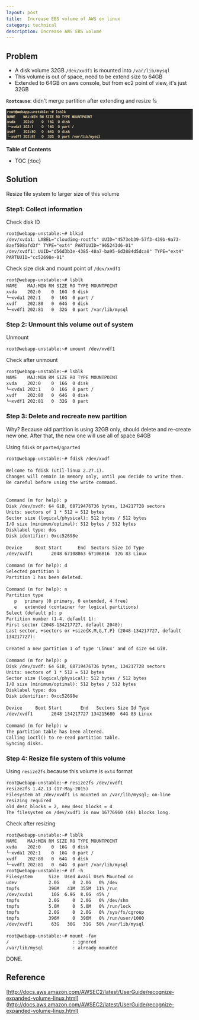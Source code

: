 ```yaml
---
layout: post
title:  Increase EBS volume of AWS on linux
category: technical 
description: Increase AWS EBS volume
---
```


## Problem

- A disk volume 32GB `/dev/xvdf1` is mounted into `/var/lib/mysql`
- This volume is out of space, need to be extend size to 64GB
- Extended to 64GB on aws console, but from ec2 point of view, it's just 32GB

**`Rootcause`**: didn't merge partition after extending and resize fs

![](/assets/img/ebs-aws.webp)

<!--description-->

**Table of Contents**
* TOC
{:toc}

## Solution

Resize file system to larger size of this volume

### Step1: Collect information

Check disk ID
```shell
root@webapp-unstable:~# blkid
/dev/xvda1: LABEL="cloudimg-rootfs" UUID="4573eb39-57f3-439b-9a73-8aef508afd3f" TYPE="ext4" PARTUUID="965243d6-01"
/dev/xvdf1: UUID="d56d3b3e-4385-48a7-ba95-6d3884d5dca8" TYPE="ext4" PARTUUID="cc52698e-01"
```

Check size disk and mount point of `/dev/xvdf1`
```shell
root@webapp-unstable:~# lsblk
NAME    MAJ:MIN RM SIZE RO TYPE MOUNTPOINT
xvda    202:0    0  16G  0 disk
└─xvda1 202:1    0  16G  0 part /
xvdf    202:80   0  64G  0 disk
└─xvdf1 202:81   0  32G  0 part /var/lib/mysql
```

### Step 2: Unmount this volume out of system 

Unmount
```shell
root@webapp-unstable:~# umount /dev/xvdf1
```

Check after unmount
```shell
root@webapp-unstable:~# lsblk
NAME    MAJ:MIN RM SIZE RO TYPE MOUNTPOINT
xvda    202:0    0  16G  0 disk
└─xvda1 202:1    0  16G  0 part /
xvdf    202:80   0  64G  0 disk
└─xvdf1 202:81   0  32G  0 part
```

### Step 3: Delete and recreate new partition

Why? Because old partition is using 32GB only, should delete and re-create new one. After that, the new one will use all of space 64GB

Using `fdisk` or `parted/gparted`
```shell
root@webapp-unstable:~# fdisk /dev/xvdf

Welcome to fdisk (util-linux 2.27.1).
Changes will remain in memory only, until you decide to write them.
Be careful before using the write command.


Command (m for help): p
Disk /dev/xvdf: 64 GiB, 68719476736 bytes, 134217728 sectors
Units: sectors of 1 * 512 = 512 bytes
Sector size (logical/physical): 512 bytes / 512 bytes
I/O size (minimum/optimal): 512 bytes / 512 bytes
Disklabel type: dos
Disk identifier: 0xcc52698e

Device     Boot Start      End  Sectors Size Id Type
/dev/xvdf1       2048 67108863 67106816  32G 83 Linux

Command (m for help): d
Selected partition 1
Partition 1 has been deleted.

Command (m for help): n
Partition type
   p   primary (0 primary, 0 extended, 4 free)
   e   extended (container for logical partitions)
Select (default p): p
Partition number (1-4, default 1):
First sector (2048-134217727, default 2048):
Last sector, +sectors or +size{K,M,G,T,P} (2048-134217727, default 134217727):

Created a new partition 1 of type 'Linux' and of size 64 GiB.

Command (m for help): p
Disk /dev/xvdf: 64 GiB, 68719476736 bytes, 134217728 sectors
Units: sectors of 1 * 512 = 512 bytes
Sector size (logical/physical): 512 bytes / 512 bytes
I/O size (minimum/optimal): 512 bytes / 512 bytes
Disklabel type: dos
Disk identifier: 0xcc52698e

Device     Boot Start       End   Sectors Size Id Type
/dev/xvdf1       2048 134217727 134215680  64G 83 Linux

Command (m for help): w
The partition table has been altered.
Calling ioctl() to re-read partition table.
Syncing disks.
```

### Step 4: Resize file system of this volume

Using `resize2fs` because this volume is `ext4` format
```shell
root@webapp-unstable:~# resize2fs /dev/xvdf1
resize2fs 1.42.13 (17-May-2015)
Filesystem at /dev/xvdf1 is mounted on /var/lib/mysql; on-line resizing required
old_desc_blocks = 2, new_desc_blocks = 4
The filesystem on /dev/xvdf1 is now 16776960 (4k) blocks long.
```

Check after resizing
```shell
root@webapp-unstable:~# lsblk
NAME    MAJ:MIN RM SIZE RO TYPE MOUNTPOINT
xvda    202:0    0  16G  0 disk
└─xvda1 202:1    0  16G  0 part /
xvdf    202:80   0  64G  0 disk
└─xvdf1 202:81   0  64G  0 part /var/lib/mysql
root@webapp-unstable:~# df -h
Filesystem      Size  Used Avail Use% Mounted on
udev            2.0G     0  2.0G   0% /dev
tmpfs           396M   41M  355M  11% /run
/dev/xvda1       16G  6.9G  8.6G  45% /
tmpfs           2.0G     0  2.0G   0% /dev/shm
tmpfs           5.0M     0  5.0M   0% /run/lock
tmpfs           2.0G     0  2.0G   0% /sys/fs/cgroup
tmpfs           396M     0  396M   0% /run/user/1000
/dev/xvdf1       63G   30G   31G  50% /var/lib/mysql

root@webapp-unstable:~# mount -fav
/                        : ignored
/var/lib/mysql           : already mounted
```

DONE.

## Reference

[http://docs.aws.amazon.com/AWSEC2/latest/UserGuide/recognize-expanded-volume-linux.html](http://docs.aws.amazon.com/AWSEC2/latest/UserGuide/recognize-expanded-volume-linux.html)
